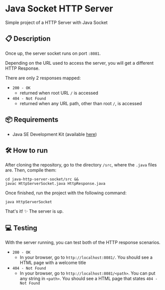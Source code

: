 # Java Socket HTTP Server 
Simple project of a HTTP Server with Java Socket

## 📋 Description
Once up, the server socket runs on port `:8081`.

Depending on the URL used to access the server, you will get a different HTTP Response.


There are only 2 responses mapped:
- `200 - OK`
  - returned when root URL `/` is accessed 
- `404 - Not Found`
  - returned when any URL path, other than root `/`, is accessed

## 📦 Requirements
- Java SE Development Kit (available <a href="https://www.oracle.com/java/technologies/downloads/#java11" target="_blank">here</a>)

## 🛠️ How to run
After cloning the repository, go to the directory `/src`, where the `.java` files
are. Then, compile them:
```
cd java-http-server-socket/src && 
javac HttpServerSocket.java HttpResponse.java
```

Once finished, run the project with the following command:
```
java HttpServerSocket
```
That's it! ✨️ The server is up.

## 💻 Testing
With the server running, you can test both of the HTTP response scenarios.

- `200 - OK`
  - In your browser, go to `http://localhost:8081/`. 
  You should see a HTML page with a welcome title
- `404 - Not Found`
  - In your browser, go to `http://localhost:8081/<path>`. 
  You can put any string in `<path>`.
  You should see a HTML page that states `404 - Not Found`
